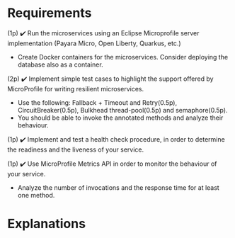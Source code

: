 # **Requirements**

(1p) ✔️ Run the microservices using an Eclipse Microprofile server implementation (Payara Micro, Open Liberty, Quarkus, etc.)
- Create Docker containers for the microservices. Consider deploying the database also as a container.

(2p) ✔️ Implement simple test cases to highlight the support offered by MicroProfile for writing resilient microservices.
- Use the following: Fallback + Timeout and Retry(0.5p), CircuitBreaker(0.5p), Bulkhead thread-pool(0.5p) and semaphore(0.5p).
- You should be able to invoke the annotated methods and analyze their behaviour.

(1p) ✔️ Implement and test a health check procedure, in order to determine the readiness and the liveness of your service.

(1p) ✔️ Use MicroProfile Metrics API in order to monitor the behaviour of your service.
- Analyze the number of invocations and the response time for at least one method. 

# **Explanations**
 
